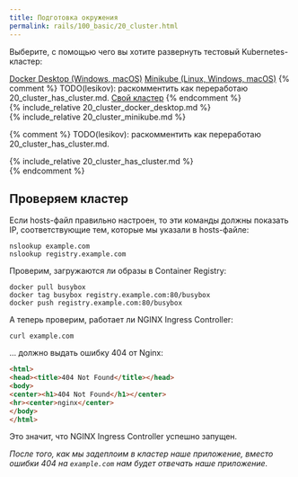 ```yaml
---
title: Подготовка окружения
permalink: rails/100_basic/20_cluster.html
---
```


Выберите, с помощью чего вы хотите развернуть тестовый Kubernetes-кластер:

<div class="tabs">
<a href="javascript:void(0)" class="tabs__btn tabs__install__btn" onclick="openTab(event, 'tabs__install__btn', 'tabs__install__content', 'tab__install__docker')">Docker Desktop (Windows, macOS)</a>
<a href="javascript:void(0)" class="tabs__btn tabs__install__btn" onclick="openTab(event, 'tabs__install__btn', 'tabs__install__content', 'tab__install__minikube')">Minikube (Linux, Windows, macOS)</a>
{% comment %} TODO(lesikov): раскомментить как переработаю 20_cluster_has_cluster.md.
<a href="javascript:void(0)" class="tabs__btn tabs__install__btn" onclick="openTab(event, 'tabs__install__btn', 'tabs__install__content', 'tab__install__ihave')">Свой кластер</a>
{% endcomment %}
</div>

<div id="tab__install__docker" class="tabs__content tabs__install__content" markdown="1">
{% include_relative 20_cluster_docker_desktop.md %}
</div>

<div id="tab__install__minikube" class="tabs__content tabs__install__content" markdown="1">
{% include_relative 20_cluster_minikube.md %}
</div>


{% comment %} TODO(lesikov): раскомментить как переработаю 20_cluster_has_cluster.md.
<div id="tab__install__ihave" class="tabs__content tabs__install__content" markdown="1">
{% include_relative 20_cluster_has_cluster.md %}
</div>
{% endcomment %}

## Проверяем кластер

Если hosts-файл правильно настроен, то эти команды должны показать IP, соответствующие тем, которые мы указали в hosts-файле:
```shell
nslookup example.com
nslookup registry.example.com
```

Проверим, загружаются ли образы в Container Registry:
```shell
docker pull busybox
docker tag busybox registry.example.com:80/busybox
docker push registry.example.com:80/busybox
```

А теперь проверим, работает ли NGINX Ingress Controller:
```shell
curl example.com
```
… должно выдать ошибку 404 от Nginx:
```html
<html>
<head><title>404 Not Found</title></head>
<body>
<center><h1>404 Not Found</h1></center>
<hr><center>nginx</center>
</body>
</html>
```
Это значит, что NGINX Ingress Controller успешно запущен.

_После того, как мы задеплоим в кластер наше приложение, вместо ошибки 404 на `example.com` нам будет отвечать наше приложение._

<div id="go-forth-button">
    <go-forth url="30_deploy.html" label="Деплой приложения" framework="{{ page.label_framework }}" ci="{{ page.label_ci }}" guide-code="{{ page.guide_code }}" base-url="{{ site.baseurl }}"></go-forth>
</div>
